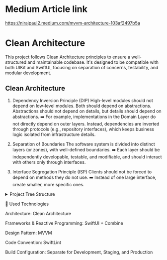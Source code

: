 # Medium Article link
https://nirajpaul2.medium.com/mvvm-architecture-103af2497b5a

# Clean Architecture
This project follows Clean Architecture principles to ensure a well-structured and maintainable codebase. It's designed to be compatible with both UIKit and SwiftUI, focusing on separation of concerns, testability, and modular development.

## Clean Architecture
1. Dependency Inversion Principle (DIP)
High-level modules should not depend on low-level modules. Both should depend on abstractions. Abstractions should not depend on details, but details should depend on abstractions.
➡️ For example, implementations in the Domain Layer do not directly depend on outer layers. Instead, dependencies are inverted through protocols (e.g., repository interfaces), which keeps business logic isolated from infrastructure details.

2. Separation of Boundaries
The software system is divided into distinct layers (or zones), with well-defined boundaries.
➡️ Each layer should be independently developable, testable, and modifiable, and should interact with others only through interfaces.

3. Interface Segregation Principle (ISP)
Clients should not be forced to depend on methods they do not use.
➡️ Instead of one large interface, create smaller, more specific ones.


<details>
  <summary>Project Tree Structure</summary>
  
  ```
  ./CleanArchitecture
├── Application                # App entry points and setup
│   ├── AppDelegate.swift
│   ├── SceneDelegate.swift
│   └── ViewControllerFactory.swift
│
├── Core                      # Shared infrastructure
│   ├── Dependency
│   │   └── DIContainer.swift    # Dependency injection (Swinject)
│   ├── Navigation
│   │   ├── AppRouter.swift      # Root navigation logic
│   │   ├── CouponRoute.swift    # Coupon navigation routes
│   │   ├── CultureCenterRoute.swift
│   │   ├── CustomNavigationContainer.swift  # SwiftUI navigation wrapper
│   │   └── NavigationProtocol.swift
│   └── Util
│       └── StringExtension.swift
│
├── Data                      # Data Layer
│   ├── Network
│   │   ├── API                 # Moya API definitions (TargetType)
│   │   ├── Service            # Network service implementations
│   │   └── MoyaProvider.swift # Moya configuration
│   ├── Repository
│   │   ├── Coupon             # Coupon repository implementation
│   │   ├── CultureCenter      # CultureCenter repository impl.
│   │   └── HomeRepository.swift
│   ├── Model
│   │   ├── DTO                # Data Transfer Objects (API responses)
│   │   │   ├── CouponDTO.swift
│   │   │   └── HomeDTO.swift
│   │   └── Bridge             # JS ↔ Native bridge logic
│   └── Transform
│       └── HomeTransform.swift # DTO → Entity mapping
│
├── Domain                    # Domain Layer (Business Logic)
│   ├── Entity
│   │   ├── Coupon             # Domain entities (pure business models)
│   │   ├── CultureLecture.swift
│   │   └── HomeEntity.swift
│   ├── UseCase
│   │   ├── CouponUseCase.swift   # Business logic for coupons
│   │   ├── CultureSearchListUseCase.swift
│   │   └── HomeUseCase.swift
│   └── Interface
│       ├── CouponRepositoryInterface.swift # Data access contracts
│       └── HomeRepositoryInterface.swift
│
├── Presentation              # Presentation Layer (UI)
│   ├── Common                # Shared UI components
│   │   ├── CustomNavigationBar.swift
│   │   ├── ToastView.swift
│   │   └── Button
│   ├── Coupon                # Coupon feature
│   │   ├── Screen            # SwiftUI/UIKit screens
│   │   ├── ViewModel         # CouponViewModel
│   │   └── Views             # Subviews (e.g., CouponListView)
│   ├── CultureCenter         # CultureCenter feature
│   │   ├── View
│   │   ├── ViewModel
│   │   └── CultureCenterWrapper.swift
│   ├── Home                  # Home feature
│   │   ├── HomeScreen.swift
│   │   └── HomeViewModel.swift
│   ├── MainTab               # Tab navigation
│   │   ├── MainTabType.swift
│   │   └── MainTabViewController.swift
│   └── WebView
│       └── BaseWebView.swift # WebView wrapper (SwiftUI/UIKit)
│
├── Global                    # Resources & config
│   ├── Resources
│   │   └── Assets.xcassets   # Images, colors, etc.
│   └── SupportingFiles
│       ├── Info.plist
│       └── Base.lproj        # Localization
│
└── base                      # Intro/launch screen
    ├── Intro.storyboard
    └── IntroViewController.swift
  ```
</details>


🧰 Used Technologies

Architecture: Clean Architecture

Frameworks & Reactive Programming: SwiftUI + Combine

Design Pattern: MVVM

Code Convention: SwiftLint

Build Configuration: Separate for Development, Staging, and Production


